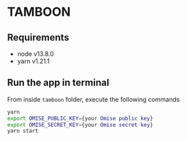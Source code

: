 # TAMBOON

## Requirements

- node v13.8.0
- yarn v1.21.1

## Run the app in terminal

From inside `tamboon` folder, execute the following commands

```sh
yarn
export OMISE_PUBLIC_KEY={your Omise public key}
export OMISE_SECRET_KEY={your Omise secret key}
yarn start
```